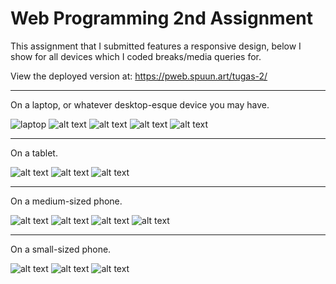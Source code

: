 # **Web Programming 2nd Assignment**

This assignment that I submitted features a responsive design, below I show for all devices which I coded breaks/media queries for.

View the deployed version at: https://pweb.spuun.art/tugas-2/

---

On a laptop, or whatever desktop-esque device you may have.

![laptop](image.png)
![alt text](image-1.png)
![alt text](image-2.png)
![alt text](image-3.png)
![alt text](image-4.png)

---

On a tablet.

![alt text](image-5.png)
![alt text](image-6.png)
![alt text](image-7.png)

---

On a medium-sized phone.

![alt text](image-8.png)
![alt text](image-12.png)
![alt text](image-9.png)
![alt text](image-10.png)

---

On a small-sized phone.

![alt text](image-11.png)
![alt text](image-14.png)
![alt text](image-13.png)
